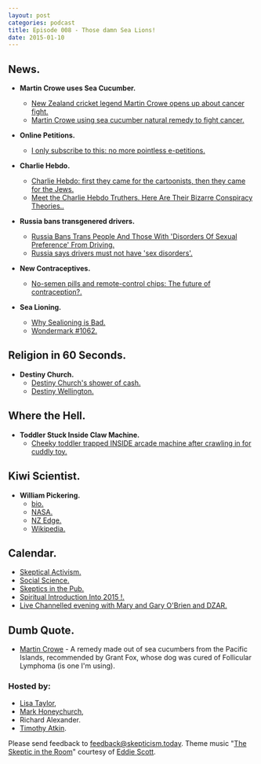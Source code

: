 ```yaml
---
layout: post
categories: podcast
title: Episode 008 - Those damn Sea Lions!
date: 2015-01-10
---
```


## News.

- **Martin Crowe uses Sea Cucumber.**
  - [New Zealand cricket legend Martin Crowe opens up about cancer fight.](http://www.stuff.co.nz/sport/cricket/64724755/new-zealand-cricket-legend-martin-crowe-opens-up-about-cancer-fight)
  - [Martin Crowe using sea cucumber natural remedy to fight cancer.](http://tvnz.co.nz/cricket-news/martin-crowe-using-sea-cucumber-natural-remedy-fight-cancer-6215576)

- **Online Petitions.**
  - [I only subscribe to this: no more pointless e-petitions.](http://www.theguardian.com/commentisfree/2014/dec/30/unsubscribe-avaaz-change-38-degrees-pointless-e-petitions)

- **Charlie Hebdo.**
  - [Charlie Hebdo: first they came for the cartoonists, then they came for the Jews.](http://www.theguardian.com/commentisfree/2015/jan/09/charlie-hebdo-cartoonists-paris-killers-fascist-death-cult)
  - [Meet the Charlie Hebdo Truthers. Here Are Their Bizarre Conspiracy Theories..](http://www.motherjones.com/politics/2015/01/charlie-hebdo-conspiracy-theories)

- **Russia bans transgenered drivers.**
  - [Russia Bans Trans People And Those With 'Disorders Of Sexual Preference' From Driving.](http://www.huffingtonpost.com/2015/01/08/russia-drivers-license-transgender_n_6439000.html)
  - [Russia says drivers must not have 'sex disorders'.](http://www.bbc.co.uk/news/world-europe-30735673)

- **New Contraceptives.**
  - [No-semen pills and remote-control chips: The future of contraception?.](http://www.stuff.co.nz/life-style/love-sex/64728826/nosemen-pills-and-remotecontrol-chips-the-future-of-contraception)

- **Sea Lioning.**
  - [Why Sealioning is Bad.](http://simplikation.com/why-sealioning-is-bad/)
  - [Wondermark #1062.](http://wondermark.com/1k62/)

## Religion in 60 Seconds.

- **Destiny Church.**
  - [Destiny Church's shower of cash.](http://www.nzherald.co.nz/nz/news/article.cfm?c_id=1&objectid=11367227)
  - [Destiny Wellington.](http://www.destinywellington.org.nz/)

## Where the Hell.

- **Toddler Stuck Inside Claw Machine.**
  - [Cheeky toddler trapped INSIDE arcade machine after crawling in for cuddly toy.](http://www.mirror.co.uk/news/weird-news/cheeky-toddler-trapped-inside-arcade-4505516)

## Kiwi Scientist.

- **William Pickering.**
  - [bio.](http://www.biography.com/people/william-h-pickering-9440249)
  - [NASA.](http://www.nasa.gov/home/hqnews/2004/mar/HQ_04094_pickering.html)
  - [NZ Edge.](http://www.nzedge.com/william-pickering/)
  - [Wikipedia.](http://en.wikipedia.org/wiki/William_Hayward_Pickering)

## Calendar.

- [Skeptical Activism.](http://www.meetup.com/Wellington-Skeptics-in-the-Pub/events/219457138/)
- [Social Science.](http://www.meetup.com/wellington-social-science/events/219400061/)
- [Skeptics in the Pub.](http://www.meetup.com/Wellington-Skeptics-in-the-Pub/events/219625694/)
- [Spiritual Introduction Into 2015 !.](http://www.meetup.com/spiritual-Expansion-Classes/events/219629125/)
- [Live Channelled evening with Mary and Gary O'Brien and DZAR.](http://www.meetup.com/Auckland-Spiritual-Circle/events/219246869/)

## Dumb Quote.

- [Martin Crowe](http://tvnz.co.nz/cricket-news/martin-crowe-using-sea-cucumber-natural-remedy-fight-cancer-6215576) - A remedy made out of sea cucumbers from the Pacific Islands, recommended by Grant Fox, whose dog was cured of Follicular Lymphoma (is one I'm using).

### Hosted by:

- [Lisa Taylor](mailto:lisa@skepticism.today),
- [Mark Honeychurch](mailto:mark@skepticism.today),
- Richard Alexander.
- [Timothy Atkin](mailto:tim@skepticism.today).

Please send feedback to [feedback@skepticism.today](mailto:feedback@skepticism.today). Theme music "[The Skeptic in the Room](https://www.youtube.com/watch?v=OPs_j1EEplI)" courtesy of [Eddie Scott](http://theskepticintheroom.com/).
